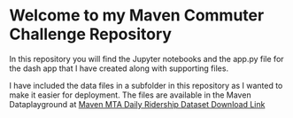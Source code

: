 # Welcome to my Maven Commuter Challenge Repository

In this repository you will find the Jupyter notebooks and the app.py file for the 
dash app that I have created along with supporting files.

I have included the data files in a subfolder in this repository as I wanted to make it easier for
deployment. The files are available in the Maven Dataplayground at [Maven MTA Daily Ridership Dataset Download Link](https://maven-datasets.s3.us-east-1.amazonaws.com/MTA+Daily+Ridership/MTA+Daily+Ridership.zip)
